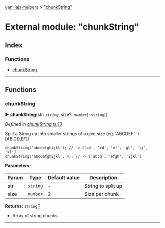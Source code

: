 [vanillajs-helpers](../README.md) > ["chunkString"](../modules/_chunkstring_.md)



# External module: "chunkString"

## Index

### Functions

* [chunkString](_chunkstring_.md#chunkstring)



---
## Functions
<a id="chunkstring"></a>

###  chunkString

► **chunkString**(str: *`string`*, size?: *`number`*): `string`[]



*Defined in [chunkString.ts:13](https://github.com/Tokimon/vanillajs-helpers/blob/d56b968/chunkString.ts#L13)*



Split a String up into smaller strings of a give size (eg. 'ABCDEF' -> \[AB,CD,EF\])

    chunkString('abcdefghijkl'); // -> ['ab', 'cd', 'ef', 'gh', 'ij', 'kl']
    chunkString('abcdefghijkl', 4); // -> ['abcd', 'efgh', 'ijkl']


**Parameters:**

| Param | Type | Default value | Description |
| ------ | ------ | ------ | ------ |
| str | `string`  | - |   String to split up |
| size | `number`  | 2 |   Size par chunk |





**Returns:** `string`[]
- Array of string chunks






___


